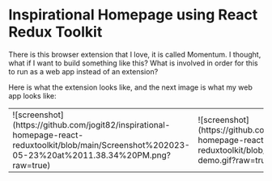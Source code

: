 # Inspirational Homepage using React Redux Toolkit

There is this browser extension that I love, it is called Momentum. I thought, what if I want to build something like this? What is involved in order for this to run as a web app instead of an extension?

Here is what the extension looks like, and the next image is what my web app looks like:

<table>
    <tr>
        <td>
            ![screenshot](https://github.com/jogit82/inspirational-homepage-react-reduxtoolkit/blob/main/Screenshot%202023-05-23%20at%2011.38.34%20PM.png?raw=true)
        </td>
        <td>
            ![screenshot](https://github.com/jogit82/inspirational-homepage-react-reduxtoolkit/blob/main/Daily-planner-demo.gif?raw=true)
        </td>
    <tr>

</table>
